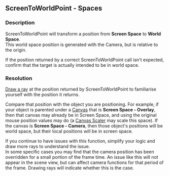 ## ScreenToWorldPoint - Spaces
### Description
ScreenToWorldPoint will transform a position from **Screen Space** to **World Space**.  
This world space position is generated with the Camera, but is relative to the origin.  

If the position returned by a correct ScreenToWorldPoint call isn't expected, confirm that the target is actually intended to be in world space.

### Resolution
[Draw a ray](../Debugging/Draw%20Functions.md) at the position returned by ScreenToWorldPoint to familiarise yourself with the position it returns.  

Compare that position with the object you are positioning. For example, if your object is parented under a [Canvas](https://docs.unity3d.com/Packages/com.unity.ugui@latest/index.html?subfolder=/manual/UICanvas.html) that is **Screen Space - Overlay**, then that canvas may already be in Screen Space, and using the original mouse position values may do (a [Canvas Scaler](https://docs.unity3d.com/Packages/com.unity.ugui@latest/index.html?subfolder=/manual/script-CanvasScaler.html) may scale this space).
If the canvas is **Screen Space - Camera**, then those object's positions will be world space, but their local positions will be in screen space.  

If you continue to have issues with this function, simplify your logic and draw more rays to understand the issue.  
In some specific cases you may find that the camera position has been overridden for a small portion of the frame time. An issue like this will not appear in the scene view, but can affect camera functions for that period of the frame. Drawing rays will indicate whether this is the case.